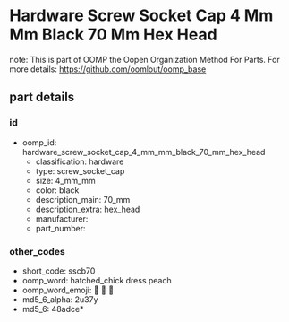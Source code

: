 # Hardware Screw Socket Cap 4 Mm Mm Black 70 Mm Hex Head  

note: This is part of OOMP the Oopen Organization Method For Parts. For more details: https://github.com/oomlout/oomp_base

##  part details





### id
* oomp_id: hardware_screw_socket_cap_4_mm_mm_black_70_mm_hex_head
  * classification: hardware
  * type: screw_socket_cap
  * size: 4_mm_mm
  * color: black
  * description_main: 70_mm
  * description_extra: hex_head
  * manufacturer: 
  * part_number: 

### other_codes
* short_code: sscb70
* oomp_word: hatched_chick dress peach
* oomp_word_emoji: :hatched_chick: :dress: :peach:
* md5_6_alpha: 2u37y
* md5_6: 48adce* 